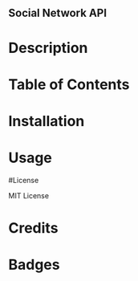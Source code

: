 ## Social Network API

# Description

# Table of Contents

# Installation

# Usage

#License

MIT License

# Credits

# Badges

